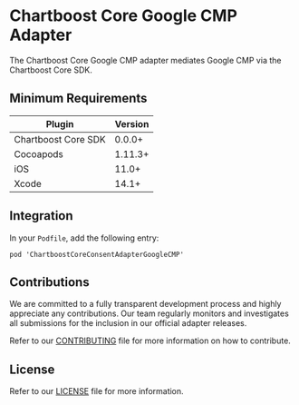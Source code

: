 # Chartboost Core Google CMP Adapter

The Chartboost Core Google CMP adapter mediates Google CMP via the Chartboost Core SDK.

## Minimum Requirements

| Plugin | Version |
| ------ | ------ |
| Chartboost Core SDK | 0.0.0+ |
| Cocoapods | 1.11.3+ |
| iOS | 11.0+ |
| Xcode | 14.1+ |

## Integration

In your `Podfile`, add the following entry:
```
pod 'ChartboostCoreConsentAdapterGoogleCMP'
```

## Contributions

We are committed to a fully transparent development process and highly appreciate any contributions. Our team regularly monitors and investigates all submissions for the inclusion in our official adapter releases.

Refer to our [CONTRIBUTING](CONTRIBUTING.md) file for more information on how to contribute.

## License

Refer to our [LICENSE](LICENSE.md) file for more information.
